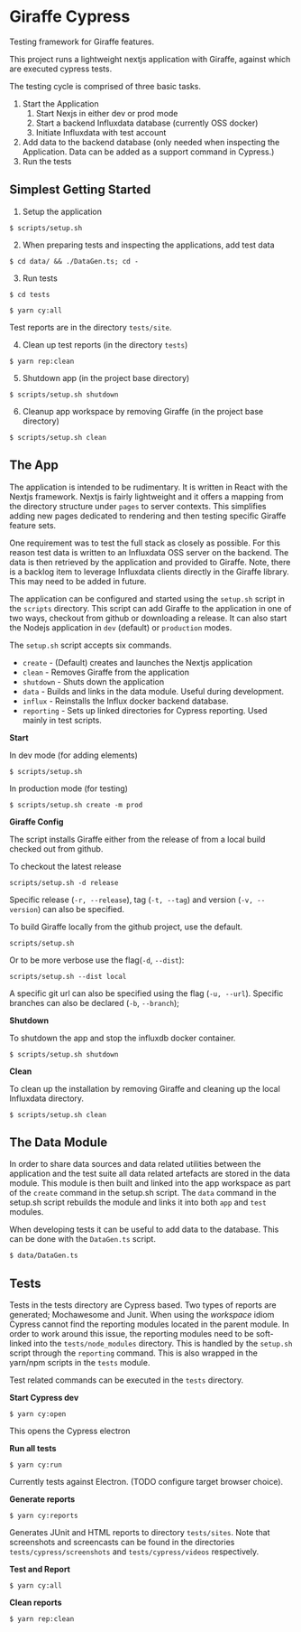 # Giraffe Cypress

Testing framework for Giraffe features.

This project runs a lightweight nextjs application with Giraffe, against which are executed cypress tests.

The testing cycle is comprised of three basic tasks. 

1. Start the Application
   1. Start Nexjs in either dev or prod mode
   1. Start a backend Influxdata database (currently OSS docker)
   1. Initiate Influxdata with test account
1. Add data to the backend database (only needed when inspecting the Application.  Data can be added as a support command in Cypress.)
1. Run the tests 

## Simplest Getting Started 

1) Setup the application

`$ scripts/setup.sh`

2) When preparing tests and inspecting the applications, add test data

`$ cd data/ && ./DataGen.ts; cd -`

3) Run tests

`$ cd tests`

`$ yarn cy:all`

Test reports are in the directory `tests/site`.

4) Clean up test reports (in the directory `tests`)

`$ yarn rep:clean`

5) Shutdown app (in the project base directory)

`$ scripts/setup.sh shutdown`

6) Cleanup app workspace by removing Giraffe (in the project base directory)

`$ scripts/setup.sh clean`

## The App

The application is intended to be rudimentary.  It is written in React with the Nextjs framework.  Nextjs is fairly lightweight and it offers a mapping from the directory structure under `pages` to server contexts.  This simplifies adding new pages dedicated to rendering and then testing specific Giraffe feature sets.   

One requirement was to test the full stack as closely as possible.  For this reason test data is written to an Influxdata OSS server on the backend.  The data is then retrieved by the application and provided to Giraffe. Note, there is a backlog item to leverage Influxdata clients directly in the Giraffe library.  This may need to be added in future.  

The application can be configured and started using the `setup.sh` script in the `scripts` directory.  This script can add Giraffe to the application in one of two ways, checkout from github or downloading a release.  It can also start the Nodejs application in `dev` (default) or `production` modes.

The `setup.sh` script accepts six commands. 

   * `create` - (Default) creates and launches the Nextjs application
   * `clean` - Removes Giraffe from the application
   * `shutdown` - Shuts down the application
   * `data` - Builds and links in the data module.  Useful during development. 
   * `influx` - Reinstalls the Influx docker backend database. 
   * `reporting` - Sets up linked directories for Cypress reporting.  Used mainly in test scripts. 

**Start**

In dev mode (for adding elements) 

`$ scripts/setup.sh`

In production mode (for testing)

`$ scripts/setup.sh create -m prod`

**Giraffe Config**

The script installs Giraffe either from the release of from a local build checked out from github. 

To checkout the latest release

`scripts/setup.sh -d release` 

Specific release (`-r, --release`), tag (`-t, --tag`) and version (`-v, --version`) can also be specified. 

To build Giraffe locally from the github project, use the default. 

`scripts/setup.sh` 

Or to be more verbose use the flag(`-d`, `--dist`): 

`scripts/setup.sh --dist local`

A specific git url can also be specified using the flag (`-u, --url`).  Specific branches can also be declared (`-b`, `--branch`); 

**Shutdown**

To shutdown the app and stop the influxdb docker container. 

`$ scripts/setup.sh shutdown`

**Clean**

To clean up the installation by removing Giraffe and cleaning up the local Influxdata directory. 

`$ scripts/setup.sh clean`

## The Data Module 

In order to share data sources and data related utilities between the application and the test suite all data related artefacts are stored in the data module.  This module is then built and linked into the app workspace as part of the `create` command in the setup.sh script.  The `data` command in the setup.sh script rebuilds the module and links it into both `app` and `test` modules.

When developing tests it can be useful to add data to the database.  This can be done with the `DataGen.ts` script. 

`$ data/DataGen.ts`

## Tests

Tests in the tests directory are Cypress based.  Two types of reports are generated; Mochawesome and Junit. When using the _workspace_ idiom Cypress cannot find the reporting modules located in the parent module.  In order to work around this issue, the reporting modules need to be soft-linked into the `tests/node_modules` directory.  This is handled by the `setup.sh` script through the `reporting` command.  This is also wrapped in the yarn/npm scripts in the `tests` module.

Test related commands can be executed in the `tests` directory. 

**Start Cypress dev**

`$ yarn cy:open`

This opens the Cypress electron 

**Run all tests**

`$ yarn cy:run`

Currently tests against Electron.  (TODO configure target browser choice).

**Generate reports**

`$ yarn cy:reports`

Generates JUnit and HTML reports to directory `tests/sites`.  Note that screenshots and screencasts can be found in the directories `tests/cypress/screenshots` and `tests/cypress/videos` respectively. 

**Test and Report**

`$ yarn cy:all`

**Clean reports**

`$ yarn rep:clean`

  

